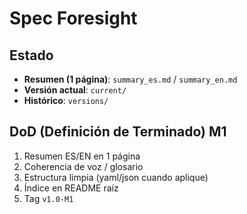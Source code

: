 # Spec Foresight

## Estado
- **Resumen (1 página)**: `summary_es.md` / `summary_en.md`
- **Versión actual**: `current/`
- **Histórico**: `versions/`

## DoD (Definición de Terminado) M1
1) Resumen ES/EN en 1 página
2) Coherencia de voz / glosario
3) Estructura limpia (yaml/json cuando aplique)
4) Índice en README raíz
5) Tag `v1.0-M1`
